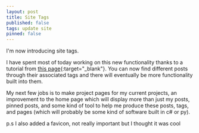 ```yaml
---
layout: post
title: Site Tags
published: false
tags: update site
pinned: false
---
```


I'm now introducing site tags.

I have spent most of today working on this new functionality thanks to a tutorial from [this page](http://longqian.me/2017/02/09/github-jekyll-tag/){:target="_blank"}. You can now find different posts through their associated tags and there will eventually be more functionality built into them.

My next few jobs is to make project pages for my current projects, an improvement to the home page which will display more than just my posts, pinned posts, and some kind of tool to help me produce these posts, tags, and pages (which will probably be some kind of software built in c# or py).

p.s I also added a favicon, not really important but I thought it was cool
